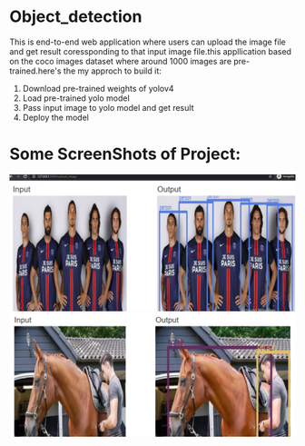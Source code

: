 # Object_detection
This is end-to-end web application where users can upload the image file and get result coressponding to that input image file.this appllication based on the coco images dataset where around 1000 images are pre-trained.here's the my approch to build it:
1. Download pre-trained weights of yolov4
2. Load pre-trained yolo model
3. Pass input image to yolo model and get result 
4. Deploy the model

# Some ScreenShots of Project:
![alt text](Capture1.PNG)
![alt text](Capture2.PNG)
